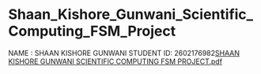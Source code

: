 # Shaan_Kishore_Gunwani_Scientific_Computing_FSM_Project

NAME : SHAAN KISHORE GUNWANI
STUDENT ID: 2602176982[SHAAN KISHORE GUNWANI SCIENTIFIC COMPUTING FSM PROJECT.pdf](https://github.com/ShaanGunwani/Shaan_Kishore_Gunwani_Scientific_Computing_FSM_Project/files/10334282/SHAAN.KISHORE.GUNWANI.SCIENTIFIC.COMPUTING.FSM.PROJECT.pdf)



